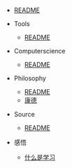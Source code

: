 - [README](README.md)

- Tools
  - [README](Tools/README.md)

- Computerscience
  - [README](computerscience/C/README.md)

- Philosophy
  - [README](philosophy/xz/README.md)
  - [康德](philosophy/xz/康德.md)

- Source
  - [README](source/README.md)

- 感悟
  - [什么是学习](感悟/什么是学习.md)
